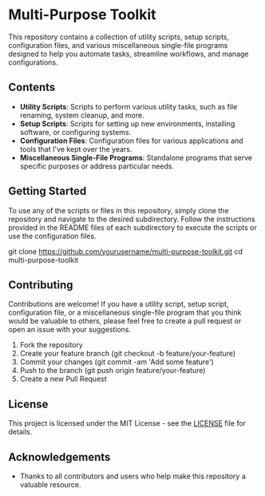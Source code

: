 # Multi-Purpose Toolkit

This repository contains a collection of utility scripts, setup scripts, configuration files, and various miscellaneous single-file programs designed to help you automate tasks, streamline workflows, and manage configurations.

## Contents

- **Utility Scripts**: Scripts to perform various utility tasks, such as file renaming, system cleanup, and more.
- **Setup Scripts**: Scripts for setting up new environments, installing software, or configuring systems.
- **Configuration Files**: Configuration files for various applications and tools that I've kept over the years.
- **Miscellaneous Single-File Programs**: Standalone programs that serve specific purposes or address particular needs.

## Getting Started

To use any of the scripts or files in this repository, simply clone the repository and navigate to the desired subdirectory. Follow the instructions provided in the README files of each subdirectory to execute the scripts or use the configuration files.

git clone https://github.com/yourusername/multi-purpose-toolkit.git
cd multi-purpose-toolkit

## Contributing

Contributions are welcome! If you have a utility script, setup script, configuration file, or a miscellaneous single-file program that you think would be valuable to others, please feel free to create a pull request or open an issue with your suggestions.

1. Fork the repository
2. Create your feature branch (git checkout -b feature/your-feature)
3. Commit your changes (git commit -am 'Add some feature')
4. Push to the branch (git push origin feature/your-feature)
5. Create a new Pull Request

## License

This project is licensed under the MIT License - see the [LICENSE](LICENSE) file for details.

## Acknowledgements

- Thanks to all contributors and users who help make this repository a valuable resource.

